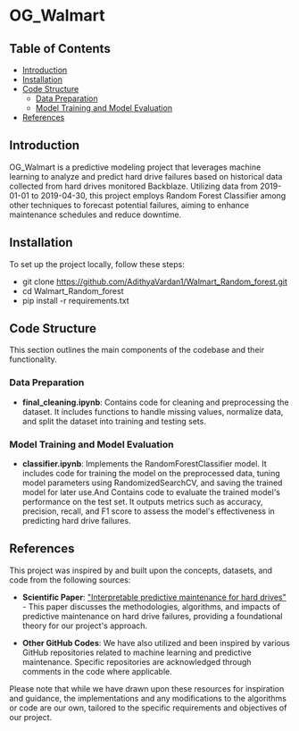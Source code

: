 # OG_Walmart

## Table of Contents
- [Introduction](#introduction)
- [Installation](#installation)
- [Code Structure](#code-structure)
  - [Data Preparation](#data-preparation)
  - [Model Training and Model Evaluation](#model-training-and-model-evaluation)
- [References](#references)

## Introduction
OG_Walmart is a predictive modeling project that leverages machine learning to analyze and predict hard drive failures based on historical data collected from hard drives monitored Backblaze. Utilizing data from 2019-01-01 to 2019-04-30, this project employs Random Forest Classifier among other techniques to forecast potential failures, aiming to enhance maintenance schedules and reduce downtime.

## Installation
To set up the project locally, follow these steps:

- git clone https://github.com/AdithyaVardan1/Walmart_Random_forest.git
- cd Walmart_Random_forest
- pip install -r requirements.txt

## Code Structure
This section outlines the main components of the codebase and their functionality.

### Data Preparation
- **final_cleaning.ipynb**: Contains code for cleaning and preprocessing the dataset. It includes functions to handle missing values, normalize data, and split the dataset into training and testing sets.

### Model Training and Model Evaluation
- **classifier.ipynb**: Implements the RandomForestClassifier model. It includes code for training the model on the preprocessed data, tuning model parameters using RandomizedSearchCV, and saving the trained model for later use.And Contains code to evaluate the trained model's performance on the test set. It outputs metrics such as accuracy, precision, recall, and F1 score to assess the model's effectiveness in predicting hard drive failures.

## References
This project was inspired by and built upon the concepts, datasets, and code from the following sources:

- **Scientific Paper**: ["Interpretable predictive maintenance for hard drives"](https://www.sciencedirect.com/science/article/pii/S2666827021000219) - This paper discusses the methodologies, algorithms, and impacts of predictive maintenance on hard drive failures, providing a foundational theory for our project's approach.

- **Other GitHub Codes**: We have also utilized and been inspired by various GitHub repositories related to machine learning and predictive maintenance. Specific repositories are acknowledged through comments in the code where applicable.

Please note that while we have drawn upon these resources for inspiration and guidance, the implementations and any modifications to the algorithms or code are our own, tailored to the specific requirements and objectives of our project.



